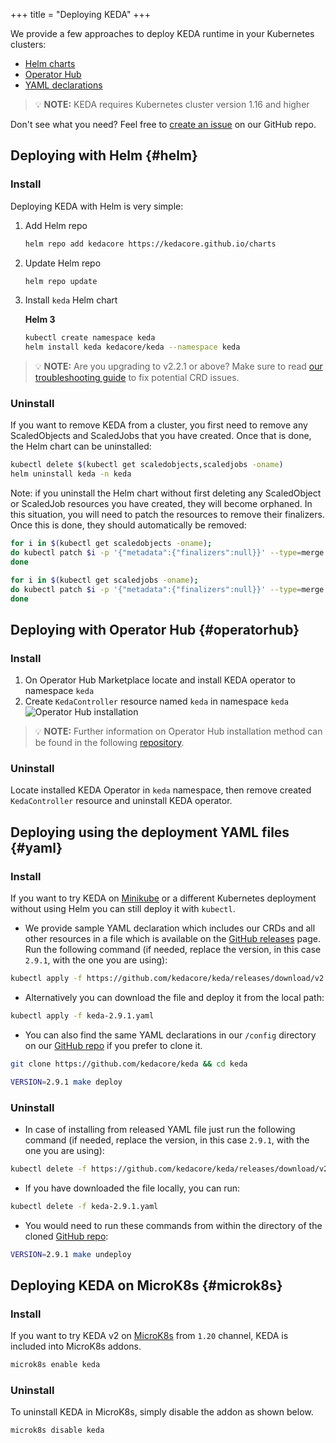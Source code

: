 +++
title = "Deploying KEDA"
+++

We provide a few approaches to deploy KEDA runtime in your Kubernetes clusters:

- [Helm charts](#helm)
- [Operator Hub](#operatorhub)
- [YAML declarations](#yaml)

> 💡 **NOTE:** KEDA requires Kubernetes cluster version 1.16 and higher

Don't see what you need? Feel free to [create an issue](https://github.com/kedacore/keda/issues/new) on our GitHub repo.

## Deploying with Helm {#helm}

### Install

Deploying KEDA with Helm is very simple:

1. Add Helm repo

    ```sh
    helm repo add kedacore https://kedacore.github.io/charts
    ```

2. Update Helm repo

    ```sh
    helm repo update
    ```

3. Install `keda` Helm chart

    **Helm 3**

    ```sh
    kubectl create namespace keda
    helm install keda kedacore/keda --namespace keda
    ```

> 💡 **NOTE:** Are you upgrading to v2.2.1 or above? Make sure to read [our troubleshooting guide](https://keda.sh/docs/latest/troubleshooting/) to fix potential CRD issues.

### Uninstall

If you want to remove KEDA from a cluster, you first need to remove any ScaledObjects and ScaledJobs that you have created. Once that is done, the Helm chart can be uninstalled:

```sh
kubectl delete $(kubectl get scaledobjects,scaledjobs -oname)
helm uninstall keda -n keda
```

Note: if you uninstall the Helm chart without first deleting any ScaledObject or ScaledJob resources you have created, they will become orphaned. In this situation, you will need to patch the resources to remove their finalizers. Once this is done, they should automatically be removed:

```sh
for i in $(kubectl get scaledobjects -oname);
do kubectl patch $i -p '{"metadata":{"finalizers":null}}' --type=merge
done

for i in $(kubectl get scaledjobs -oname);
do kubectl patch $i -p '{"metadata":{"finalizers":null}}' --type=merge
done
```

## Deploying with Operator Hub {#operatorhub}

### Install

1. On Operator Hub Marketplace locate and install KEDA operator to namespace `keda`
2. Create `KedaController` resource named `keda` in namespace `keda`
![Operator Hub installation](https://raw.githubusercontent.com/kedacore/keda-olm-operator/main/images/keda-olm-install.gif)
> 💡 **NOTE:** Further information on Operator Hub installation method can be found in the following [repository](https://github.com/kedacore/keda-olm-operator).

### Uninstall

Locate installed KEDA Operator in `keda` namespace, then remove created `KedaController` resource and uninstall KEDA operator.

## Deploying using the deployment YAML files {#yaml}

### Install

If you want to try KEDA on [Minikube](https://minikube.sigs.k8s.io) or a different Kubernetes deployment without using Helm you can still deploy it with `kubectl`.

- We provide sample YAML declaration which includes our CRDs and all other resources in a file which is available on the [GitHub releases](https://github.com/kedacore/keda/releases) page.
Run the following command (if needed, replace the version, in this case `2.9.1`, with the one you are using):

```sh
kubectl apply -f https://github.com/kedacore/keda/releases/download/v2.9.1/keda-2.9.1.yaml
```

- Alternatively you can download the file and deploy it from the local path:
```sh
kubectl apply -f keda-2.9.1.yaml
```

- You can also find the same YAML declarations in our `/config` directory on our [GitHub repo](https://github.com/kedacore/keda) if you prefer to clone it.

```sh
git clone https://github.com/kedacore/keda && cd keda

VERSION=2.9.1 make deploy
```

### Uninstall

- In case of installing from released YAML file just run the following command (if needed, replace the version, in this case `2.9.1`, with the one you are using):

```sh
kubectl delete -f https://github.com/kedacore/keda/releases/download/v2.9.1/keda-2.9.1.yaml
```

- If you have downloaded the file locally, you can run:

```sh
kubectl delete -f keda-2.9.1.yaml
```

- You would need to run these commands from within the directory of the cloned [GitHub repo](https://github.com/kedacore/keda):

```sh
VERSION=2.9.1 make undeploy
```

## Deploying KEDA on MicroK8s {#microk8s}

### Install

If you want to try KEDA v2 on [MicroK8s](https://microk8s.io/) from `1.20` channel, KEDA is included into MicroK8s addons.

```sh
microk8s enable keda
```

### Uninstall

To uninstall KEDA in MicroK8s, simply disable the addon as shown below.

```sh
microk8s disable keda
```